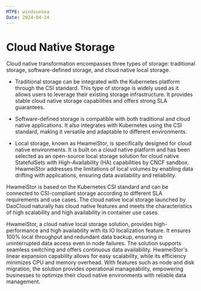 ```yaml
---
MTPE: windsonsea
Date: 2024-04-24
---
```


# Cloud Native Storage

Cloud native transformation encompasses three types of storage:
traditional storage, software-defined storage, and cloud native local storage.

- Traditional storage can be integrated with the Kubernetes platform through the CSI standard.
  This type of storage is widely used as it allows users to leverage their existing storage infrastructure.
  It provides stable cloud native storage capabilities and offers strong SLA guarantees.

- Software-defined storage is compatible with both traditional and cloud native applications.
  It also integrates with Kubernetes using the CSI standard, making it versatile and adaptable to different environments.

- Local storage, known as HwameiStor, is specifically designed for cloud native environments.
  It is built on a cloud native platform and has been selected as an open-source local storage solution
  for cloud native StatefulSets with High-Availability (HA) capabilities by CNCF sandbox.
  HwameiStor addresses the limitations of local volumes by enabling data drifting with applications,
  ensuring data availability and reliability.

HwameiStor is based on the Kubernetes CSI standard and can be connected to CSI-compliant storage
according to different SLA requirements and use cases. The cloud native local storage launched by
DaoCloud naturally has cloud native features and meets the characteristics of high scalability and
high availability in container use cases.

HwameiStor, a cloud native local storage solution, provides high-performance and high availability
with its IO localization feature. It ensures 100% local throughput and redundant data backup,
ensuring in uninterrupted data access even in node failures. The solution supports seamless switching
and offers continuous data availability. HwameiStor's linear expansion capability allows for easy
scalability, while its efficiency minimizes CPU and memory overhead. With features such as node and
disk migration, the solution provides operational manageability, empowering businesses to optimize
their cloud native environments with reliable data management.

